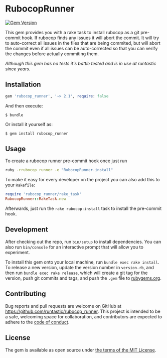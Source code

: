 # RubocopRunner

[![Gem Version](https://badge.fury.io/rb/rubocop_runner.svg)][rubygems]

This gem provides you with a rake task to install rubocop as a git pre-commit hook.
If rubocop finds any issues it will abort the commit. It will try to auto-correct
all issues in the files that are being commited, but will abort the commit even
if all issues can be auto-corrected so that you can verify the changes before
actually commiting them.

_Although this gem has no tests it's battle tested and is in use at runtastic
since years._

## Installation

```ruby
gem 'rubocop_runner', '~> 2.1', require: false
```

And then execute:

    $ bundle

Or install it yourself as:

    $ gem install rubocop_runner

## Usage

To create a rubocop runner pre-commit hook once just run

```sh
ruby -rrubocop_runner -e "RubocopRunner.install"
```

To make it easy for every developer on the project you can also add this to your
`Rakefile`:

```ruby
require 'rubocop_runner/rake_task'
RubocopRunner::RakeTask.new
```

Afterwards, just run the `rake rubocop:install` task to install the pre-commit
hook.

## Development

After checking out the repo, run `bin/setup` to install dependencies. You can
also run `bin/console` for an interactive prompt that will allow you to experiment.

To install this gem onto your local machine, run `bundle exec rake install`. To
release a new version, update the version number in `version.rb`, and then run
`bundle exec rake release`, which will create a git tag for the version, push
git commits and tags, and push the `.gem` file to [rubygems.org](https://rubygems.org).

## Contributing
Bug reports and pull requests are welcome on GitHub at https://github.com/runtastic/rubocop_runner.
This project is intended to be a safe, welcoming space for collaboration, and
contributors are expected to adhere to the [code of conduct][cc].

## License
The gem is available as open source under [the terms of the MIT License][mit].

[rubygems]: https://rubygems.org/gems/rubocop_runner
[mit]: https://choosealicense.com/licenses/mit/
[cc]: ../CODE_OF_CONDUCT.md

